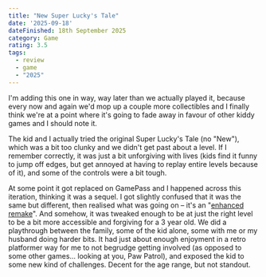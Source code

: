 ```yaml
---
title: "New Super Lucky's Tale"
date: '2025-09-18'
dateFinished: 18th September 2025
category: Game
rating: 3.5
tags:
  - review
  - game
  - "2025"
---
```


I'm adding this one in way, way later than we actually played it, because every now and again we'd mop up a couple more collectibles and I finally think we're at a point where it's going to fade away in favour of other kiddy games and I should note it.

The kid and I actually tried the original Super Lucky's Tale (no "New"), which was a bit too clunky and we didn't get past about a level. If I remember correctly, it was just a bit unforgiving with lives (kids find it funny to jump off edges, but get annoyed at having to replay entire levels because of it), and some of the controls were a bit tough. 

At some point it got replaced on GamePass and I happened across this iteration, thinking it was a sequel. I got slightly confused that it was the same but different, then realised what was going on – it's an "[enhanced remake](https://en.wikipedia.org/wiki/New_Super_Lucky%27s_Tale)". And somehow, it was tweaked enough to be at just the right level to be a bit more accessible and forgiving for a 3 year old. We did a playthrough between the family, some of the kid alone, some with me or my husband doing harder bits. It had just about enough enjoyment in a retro platformer way for me to not begrudge getting involved (as opposed to some other games... looking at you, Paw Patrol), and exposed the kid to some new kind of challenges. Decent for the age range, but not standout.  